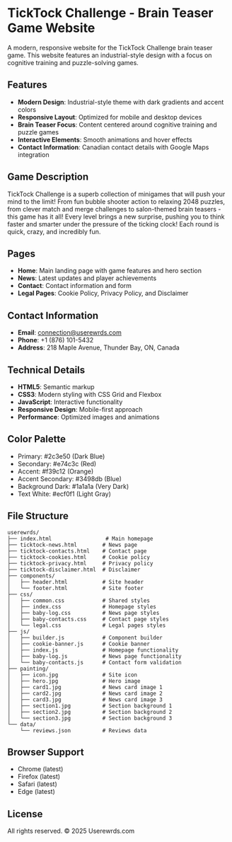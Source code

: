 # TickTock Challenge - Brain Teaser Game Website

A modern, responsive website for the TickTock Challenge brain teaser game. This website features an industrial-style design with a focus on cognitive training and puzzle-solving games.

## Features

- **Modern Design**: Industrial-style theme with dark gradients and accent colors
- **Responsive Layout**: Optimized for mobile and desktop devices
- **Brain Teaser Focus**: Content centered around cognitive training and puzzle games
- **Interactive Elements**: Smooth animations and hover effects
- **Contact Information**: Canadian contact details with Google Maps integration

## Game Description

TickTock Challenge is a superb collection of minigames that will push your mind to the limit! From fun bubble shooter action to relaxing 2048 puzzles, from clever match and merge challenges to salon-themed brain teasers - this game has it all! Every level brings a new surprise, pushing you to think faster and smarter under the pressure of the ticking clock! Each round is quick, crazy, and incredibly fun.

## Pages

- **Home**: Main landing page with game features and hero section
- **News**: Latest updates and player achievements
- **Contact**: Contact information and form
- **Legal Pages**: Cookie Policy, Privacy Policy, and Disclaimer

## Contact Information

- **Email**: connection@userewrds.com
- **Phone**: +1 (876) 101-5432
- **Address**: 218 Maple Avenue, Thunder Bay, ON, Canada

## Technical Details

- **HTML5**: Semantic markup
- **CSS3**: Modern styling with CSS Grid and Flexbox
- **JavaScript**: Interactive functionality
- **Responsive Design**: Mobile-first approach
- **Performance**: Optimized images and animations

## Color Palette

- Primary: #2c3e50 (Dark Blue)
- Secondary: #e74c3c (Red)
- Accent: #f39c12 (Orange)
- Accent Secondary: #3498db (Blue)
- Background Dark: #1a1a1a (Very Dark)
- Text White: #ecf0f1 (Light Gray)

## File Structure

```
userewrds/
├── index.html                 # Main homepage
├── ticktock-news.html        # News page
├── ticktock-contacts.html    # Contact page
├── ticktock-cookies.html     # Cookie policy
├── ticktock-privacy.html     # Privacy policy
├── ticktock-disclaimer.html  # Disclaimer
├── components/
│   ├── header.html           # Site header
│   └── footer.html           # Site footer
├── css/
│   ├── common.css            # Shared styles
│   ├── index.css             # Homepage styles
│   ├── baby-log.css          # News page styles
│   ├── baby-contacts.css     # Contact page styles
│   └── legal.css             # Legal pages styles
├── js/
│   ├── builder.js            # Component builder
│   ├── cookie-banner.js      # Cookie banner
│   ├── index.js              # Homepage functionality
│   ├── baby-log.js           # News page functionality
│   └── baby-contacts.js      # Contact form validation
├── painting/
│   ├── icon.jpg              # Site icon
│   ├── hero.jpg              # Hero image
│   ├── card1.jpg             # News card image 1
│   ├── card2.jpg             # News card image 2
│   ├── card3.jpg             # News card image 3
│   ├── section1.jpg          # Section background 1
│   ├── section2.jpg          # Section background 2
│   └── section3.jpg          # Section background 3
└── data/
    └── reviews.json          # Reviews data
```

## Browser Support

- Chrome (latest)
- Firefox (latest)
- Safari (latest)
- Edge (latest)

## License

All rights reserved. © 2025 Userewrds.com
